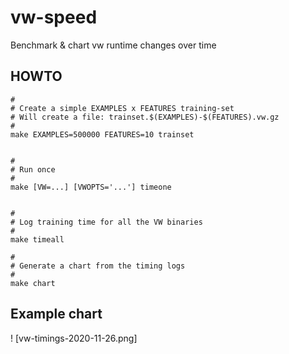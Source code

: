 # vw-speed
Benchmark &amp; chart vw runtime changes over time

## HOWTO

    #
    # Create a simple EXAMPLES x FEATURES training-set
    # Will create a file: trainset.$(EXAMPLES)-$(FEATURES).vw.gz
    #
    make EXAMPLES=500000 FEATURES=10 trainset


    #
    # Run once
    #
    make [VW=...] [VWOPTS='...'] timeone


    #
    # Log training time for all the VW binaries
    #
    make timeall

    #
    # Generate a chart from the timing logs
    #
    make chart


## Example chart

! [vw-timings-2020-11-26.png]
